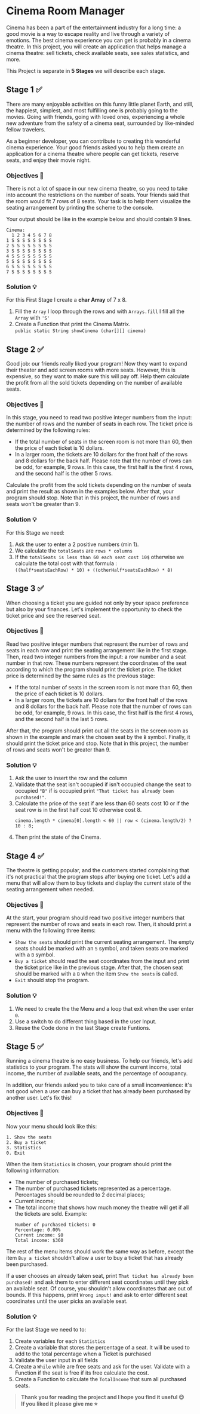 # Cinema Room Manager

Cinema has been a part of the entertainment industry for a long time: a good movie is a way to escape reality and live through a variety of emotions. The best cinema experience you can get is probably in a cinema theatre. In this project, you will create an application that helps manage a cinema theatre: sell tickets, check available seats, see sales statistics, and more.

This Project is separate in **5 Stages** we will describe each stage.

## Stage 1 ✅
There are many enjoyable activities on this funny little planet Earth, and still, the happiest, simplest, and most fulfilling one is probably going to the movies. Going with friends, going with loved ones, experiencing a whole new adventure from the safety of a cinema seat, surrounded by like-minded fellow travelers.

As a beginner developer, you can contribute to creating this wonderful cinema experience. Your good friends asked you to help them create an application for a cinema theatre where people can get tickets, reserve seats, and enjoy their movie night.

### Objectives 🎯
There is not a lot of space in our new cinema theatre, so you need to take into account the restrictions on the number of seats. Your friends said that the room would fit 7 rows of 8 seats. Your task is to help them visualize the seating arrangement by printing the scheme to the console.

Your output should be like in the example below and should contain 9 lines.
```no-highlight
Cinema:
  1 2 3 4 5 6 7 8
1 S S S S S S S S
2 S S S S S S S S
3 S S S S S S S S
4 S S S S S S S S
5 S S S S S S S S
6 S S S S S S S S
7 S S S S S S S S
```

### Solution 💡
For this First Stage I create a **char Array** of 7 x 8.

 1. Fill the `Array` I loop through the rows and with `Arrays.fill` I fill all the `Array` with `'S'`
 2. Create a Function that print the Cinema Matrix. <br> `public static String showCinema (char[][] cinema)`

## Stage 2 ✅
Good job: our friends really liked your program! Now they want to expand their theater and add screen rooms with more seats. However, this is expensive, so they want to make sure this will pay off. Help them calculate the profit from all the sold tickets depending on the number of available seats.

### Objectives 🎯
In this stage, you need to read two positive integer numbers from the input: the number of rows and the number of seats in each row. The ticket price is determined by the following rules:

-   If the total number of seats in the screen room is not more than 60, then the price of each ticket is 10 dollars.
-   In a larger room, the tickets are 10 dollars for the front half of the rows and 8 dollars for the back half. Please note that the number of rows can be odd, for example, 9 rows. In this case, the first half is the first 4 rows, and the second half is the other 5 rows.

Calculate the profit from the sold tickets depending on the number of seats and print the result as shown in the examples below. After that, your program should stop. Note that in this project, the number of rows and seats won't be greater than 9.

### Solution 💡
For this Stage we need:

 1. Ask the user to enter a 2 positive numbers (min 1).
 2. We calculate the `totalSeats` are `rows * columns`
 3. If the `totalSeats is less than 60 each seat cost 10$`  otherwise we calculate the total cost with that formula :<br>`((half*seatsEachRow) * 10) + ((otherHalf*seatsEachRow) * 8)`

## Stage 3 ✅
When choosing a ticket you are guided not only by your space preference but also by your finances. Let's implement the opportunity to check the ticket price and see the reserved seat.

### Objectives 🎯
Read two positive integer numbers that represent the number of rows and seats in each row and print the seating arrangement like in the first stage. Then, read two integer numbers from the input: a row number and a seat number in that row. These numbers represent the coordinates of the seat according to which the program should print the ticket price. The ticket price is determined by the same rules as the previous stage:

-   If the total number of seats in the screen room is not more than 60, then the price of each ticket is 10 dollars.
-   In a larger room, the tickets are 10 dollars for the front half of the rows and 8 dollars for the back half. Please note that the number of rows can be odd, for example, 9 rows. In this case, the first half is the first 4 rows, and the second half is the last 5 rows.

After that, the program should print out all the seats in the screen room as shown in the example and mark the chosen seat by the  `B`  symbol. Finally, it should print the ticket price and stop. Note that in this project, the number of rows and seats won't be greater than 9.

### Solution 💡

 1. Ask the user to insert the row and the column
 2. Validate that the seat isn't occupied if isn't occupied change the seat to occupied `"B"` if is occupied print `"That ticket has already been purchased!"`.
 3. Calculate the price of the seat if are less than 60 seats cost 10 or if the seat row is in the first half cost 10 otherwise cost 8.
	```
	cinema.length * cinema[0].length < 60 || row < (cinema.length/2) ? 10 : 8;
	```
 4. Then print the state of the Cinema.

## Stage 4 ✅
The theatre is getting popular, and the customers started complaining that it's not practical that the program stops after buying one ticket. Let's add a menu that will allow them to buy tickets and display the current state of the seating arrangement when needed.

### Objectives 🎯
At the start, your program should read two positive integer numbers that represent the number of rows and seats in each row. Then, it should print a menu with the following three items:

-   `Show the seats`  should print the current seating arrangement. The empty seats should be marked with an  `S`  symbol, and taken seats are marked with a  `B`  symbol.
-   `Buy a ticket`  should read the seat coordinates from the input and print the ticket price like in the previous stage. After that, the chosen seat should be marked with a  `B`  when the item  `Show the seats`  is called.
-   `Exit`  should stop the program.

### Solution 💡

 1. We need to create the the Menu and a loop that exit when the user enter `0`.
 2. Use a switch to do different thing based in the user Input.
 3. Reuse the Code done in the last Stage create Funtions.

## Stage 5 ✅
Running a cinema theatre is no easy business. To help our friends, let's add statistics to your program. The stats will show the current income, total income, the number of available seats, and the percentage of occupancy.

In addition, our friends asked you to take care of a small inconvenience: it's not good when a user can buy a ticket that has already been purchased by another user. Let's fix this!

### Objectives 🎯
Now your menu should look like this:

```no-highlight
1. Show the seats
2. Buy a ticket
3. Statistics
0. Exit
```

When the item  `Statistics`  is chosen, your program should print the following information:

-   The number of purchased tickets;
-   The number of purchased tickets represented as a percentage. Percentages should be rounded to 2 decimal places;
-   Current income;
-   The total income that shows how much money the theatre will get if all the tickets are sold.
Example:
	````no-highlight
	Number of purchased tickets: 0
	Percentage: 0.00%
	Current income: $0
	Total income: $360
	````

The rest of the menu items should work the same way as before, except the item  `Buy a ticket`  shouldn't allow a user to buy a ticket that has already been purchased.

If a user chooses an already taken seat, print  `That ticket has already been purchased!`  and ask them to enter different seat coordinates until they pick an available seat. Of course, you shouldn't allow coordinates that are out of bounds. If this happens, print  `Wrong input!`  and ask to enter different seat coordinates until the user picks an available seat.

### Solution 💡
For the last Stage we need to to:

 1. Create variables for each `Statistics`
 2. Create a variable that stores the percentage of a seat. It will be used to add to the total percentage when a Ticket is purchased
 3. Validate the user input in all fields
 4. Create a `While` while are free seats and ask for the user. Validate with a Function if the seat is free if its free calculate the cost.
 5. Create a Function to calculate the `TotalIncome` that sum all purchased seats.

> **Thank you for reading the project and I hope you find it useful 😉 <br>
> If you liked it please give me ⭐️**

